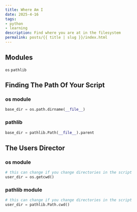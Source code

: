 ```yaml
---
title: Where Am I
date: 2025-4-16
tags:
- python
- learning
description: Find where you are at in the filesystem
permalink: posts/{{ title | slug }}/index.html
---
```


## Modules
`os`
`pathlib`

## Finding The Path Of Your Script
### os module
```python
base_dir = os.path.dirname(__file__)
```

### pathlib
```python
base_dir = pathlib.Path(__file__).parent
```

## The Users Director
### os module
```python
# this can change if you change directories in the script
user_dir = os.getcwd()
```

### pathlib module
```python
# this can change if you change directories in the script
user_dir = pathlib.Path.cwd()
```

